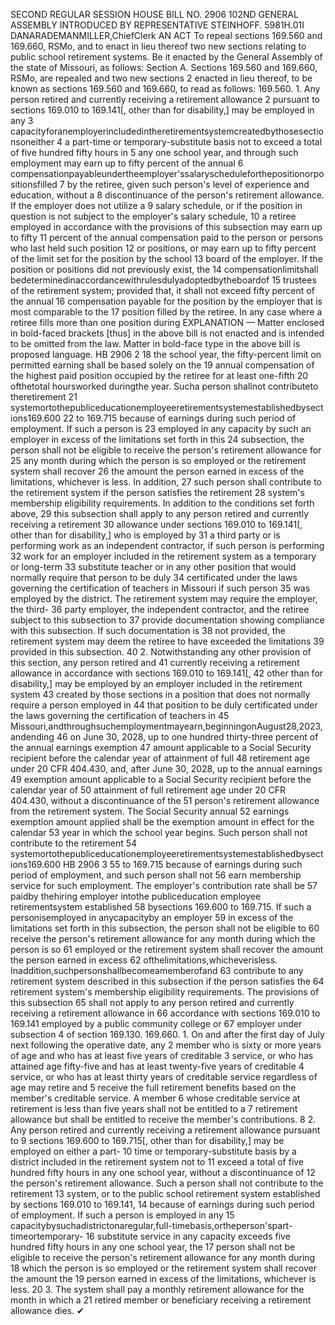 SECOND REGULAR SESSION
HOUSE BILL NO. 2906
102ND GENERAL ASSEMBLY
INTRODUCED BY REPRESENTATIVE STEINHOFF.
5981H.01I DANARADEMANMILLER,ChiefClerk
AN ACT
To repeal sections 169.560 and 169.660, RSMo, and to enact in lieu thereof two new sections
relating to public school retirement systems.
Be it enacted by the General Assembly of the state of Missouri, as follows:
Section A. Sections 169.560 and 169.660, RSMo, are repealed and two new sections
2 enacted in lieu thereof, to be known as sections 169.560 and 169.660, to read as follows:
169.560. 1. Any person retired and currently receiving a retirement allowance
2 pursuant to sections 169.010 to 169.141[, other than for disability,] may be employed in any
3 capacityforanemployerincludedintheretirementsystemcreatedbythosesectionsoneither
4 a part-time or temporary-substitute basis not to exceed a total of five hundred fifty hours in
5 any one school year, and through such employment may earn up to fifty percent of the annual
6 compensationpayableundertheemployer'ssalaryscheduleforthepositionorpositionsfilled
7 by the retiree, given such person's level of experience and education, without a
8 discontinuance of the person's retirement allowance. If the employer does not utilize a
9 salary schedule, or if the position in question is not subject to the employer's salary schedule,
10 a retiree employed in accordance with the provisions of this subsection may earn up to fifty
11 percent of the annual compensation paid to the person or persons who last held such position
12 or positions, or may earn up to fifty percent of the limit set for the position by the school
13 board of the employer. If the position or positions did not previously exist, the
14 compensationlimitshall bedeterminedinaccordancewithrulesdulyadoptedbytheboardof
15 trustees of the retirement system; provided that, it shall not exceed fifty percent of the annual
16 compensation payable for the position by the employer that is most comparable to the
17 position filled by the retiree. In any case where a retiree fills more than one position during
EXPLANATION — Matter enclosed in bold-faced brackets [thus] in the above bill is not enacted and is
intended to be omitted from the law. Matter in bold-face type in the above bill is proposed language.
HB 2906 2
18 the school year, the fifty-percent limit on permitted earning shall be based solely on the
19 annual compensation of the highest paid position occupied by the retiree for at least one-fifth
20 ofthetotal hoursworked duringthe year. Sucha person shallnot contributeto theretirement
21 systemortothepubliceducationemployeeretirementsystemestablishedbysections169.600
22 to 169.715 because of earnings during such period of employment. If such a person is
23 employed in any capacity by such an employer in excess of the limitations set forth in this
24 subsection, the person shall not be eligible to receive the person's retirement allowance for
25 any month during which the person is so employed or the retirement system shall recover
26 the amount the person earned in excess of the limitations, whichever is less. In addition,
27 such person shall contribute to the retirement system if the person satisfies the retirement
28 system's membership eligibility requirements. In addition to the conditions set forth above,
29 this subsection shall apply to any person retired and currently receiving a retirement
30 allowance under sections 169.010 to 169.141[, other than for disability,] who is employed by
31 a third party or is performing work as an independent contractor, if such person is performing
32 work for an employer included in the retirement system as a temporary or long-term
33 substitute teacher or in any other position that would normally require that person to be duly
34 certificated under the laws governing the certification of teachers in Missouri if such person
35 was employed by the district. The retirement system may require the employer, the third-
36 party employer, the independent contractor, and the retiree subject to this subsection to
37 provide documentation showing compliance with this subsection. If such documentation is
38 not provided, the retirement system may deem the retiree to have exceeded the limitations
39 provided in this subsection.
40 2. Notwithstanding any other provision of this section, any person retired and
41 currently receiving a retirement allowance in accordance with sections 169.010 to 169.141[,
42 other than for disability,] may be employed by an employer included in the retirement system
43 created by those sections in a position that does not normally require a person employed in
44 that position to be duly certificated under the laws governing the certification of teachers in
45 Missouri,andthroughsuchemploymentmayearn,beginningonAugust28,2023,andending
46 on June 30, 2028, up to one hundred thirty-three percent of the annual earnings exemption
47 amount applicable to a Social Security recipient before the calendar year of attainment of full
48 retirement age under 20 CFR 404.430, and, after June 30, 2028, up to the annual earnings
49 exemption amount applicable to a Social Security recipient before the calendar year of
50 attainment of full retirement age under 20 CFR 404.430, without a discontinuance of the
51 person's retirement allowance from the retirement system. The Social Security annual
52 earnings exemption amount applied shall be the exemption amount in effect for the calendar
53 year in which the school year begins. Such person shall not contribute to the retirement
54 systemortothepubliceducationemployeeretirementsystemestablishedbysections169.600
HB 2906 3
55 to 169.715 because of earnings during such period of employment, and such person shall not
56 earn membership service for such employment. The employer's contribution rate shall be
57 paidby thehiring employer intothe publiceducation employee retirementsystem established
58 bysections 169.600 to 169.715. If such a personisemployed in anycapacityby an employer
59 in excess of the limitations set forth in this subsection, the person shall not be eligible to
60 receive the person's retirement allowance for any month during which the person is so
61 employed or the retirement system shall recover the amount the person earned in excess
62 ofthelimitations,whicheverisless. Inaddition,suchpersonshallbecomeamemberofand
63 contribute to any retirement system described in this subsection if the person satisfies the
64 retirement system's membership eligibility requirements. The provisions of this subsection
65 shall not apply to any person retired and currently receiving a retirement allowance in
66 accordance with sections 169.010 to 169.141 employed by a public community college or
67 employer under subsection 4 of section 169.130.
169.660. 1. On and after the first day of July next following the operative date, any
2 member who is sixty or more years of age and who has at least five years of creditable
3 service, or who has attained age fifty-five and has at least twenty-five years of creditable
4 service, or who has at least thirty years of creditable service regardless of age may retire and
5 receive the full retirement benefits based on the member's creditable service. A member
6 whose creditable service at retirement is less than five years shall not be entitled to a
7 retirement allowance but shall be entitled to receive the member's contributions.
8 2. Any person retired and currently receiving a retirement allowance pursuant to
9 sections 169.600 to 169.715[, other than for disability,] may be employed on either a part-
10 time or temporary-substitute basis by a district included in the retirement system not to
11 exceed a total of five hundred fifty hours in any one school year, without a discontinuance of
12 the person's retirement allowance. Such a person shall not contribute to the retirement
13 system, or to the public school retirement system established by sections 169.010 to 169.141,
14 because of earnings during such period of employment. If such a person is employed in any
15 capacitybysuchadistrictonaregular,full-timebasis,ortheperson'spart-timeortemporary-
16 substitute service in any capacity exceeds five hundred fifty hours in any one school year, the
17 person shall not be eligible to receive the person's retirement allowance for any month during
18 which the person is so employed or the retirement system shall recover the amount the
19 person earned in excess of the limitations, whichever is less.
20 3. The system shall pay a monthly retirement allowance for the month in which a
21 retired member or beneficiary receiving a retirement allowance dies.
✔